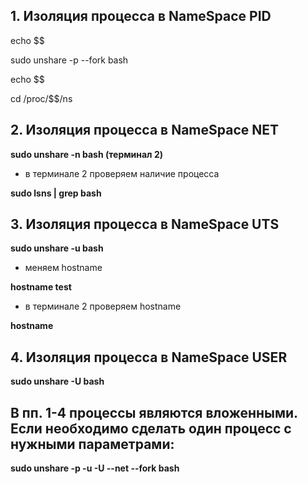 ## 1. Изоляция процесса в NameSpace PID
echo $$

sudo unshare -p --fork bash

echo $$

cd /proc/$$/ns

## 2. Изоляция процесса в NameSpace NET
**sudo unshare -n bash (терминал 2)**

* в терминале 2 проверяем наличие процесса

**sudo lsns | grep bash**

## 3. Изоляция процесса в NameSpace UTS
**sudo unshare -u bash**

* меняем hostname

**hostname test**

* в терминале 2 проверяем hostname

**hostname**

## 4. Изоляция процесса в NameSpace USER
**sudo unshare -U bash**

## В пп. 1-4 процессы являются вложенными. Если необходимо сделать один процесс с нужными параметрами:
**sudo unshare -p -u -U --net --fork bash**
